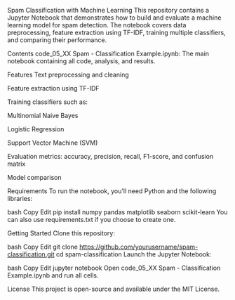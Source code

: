 Spam Classification with Machine Learning
This repository contains a Jupyter Notebook that demonstrates how to build and evaluate a machine learning model for spam detection. The notebook covers data preprocessing, feature extraction using TF-IDF, training multiple classifiers, and comparing their performance.

Contents
code_05_XX Spam - Classification Example.ipynb: The main notebook containing all code, analysis, and results.

Features
Text preprocessing and cleaning

Feature extraction using TF-IDF

Training classifiers such as:

Multinomial Naive Bayes

Logistic Regression

Support Vector Machine (SVM)

Evaluation metrics: accuracy, precision, recall, F1-score, and confusion matrix

Model comparison

Requirements
To run the notebook, you'll need Python and the following libraries:

bash
Copy
Edit
pip install numpy pandas matplotlib seaborn scikit-learn
You can also use requirements.txt if you choose to create one.

Getting Started
Clone this repository:

bash
Copy
Edit
git clone https://github.com/yourusername/spam-classification.git
cd spam-classification
Launch the Jupyter Notebook:

bash
Copy
Edit
jupyter notebook
Open code_05_XX Spam - Classification Example.ipynb and run all cells.

License
This project is open-source and available under the MIT License.









